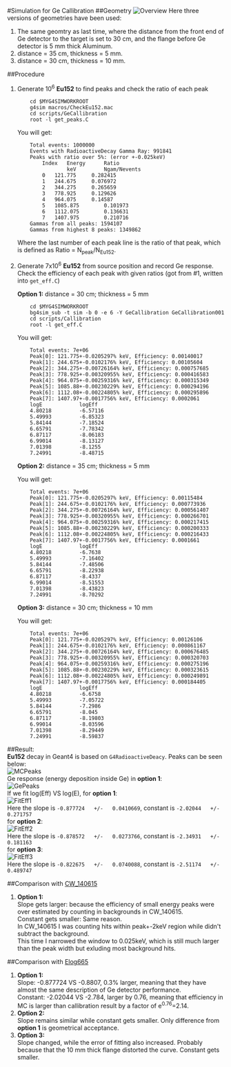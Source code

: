 #Simulation for Ge Callibration
##Geometry
![Overview](pic_geometry.png "Overview")
Here three versions of geometries have been used:

1.	The same geomtry as last time,
where the distance from the front end of Ge detector to the target is set to 30 cm,
and the flange before Ge detector is 5 mm thick Aluminum.  
2.	distance = 35 cm, thickness = 5 mm.  
3.	distance = 30 cm, thickness = 10 mm.  

##Procedure
1.	Generate 10<sup>6</sup> **Eu152** to find peaks and check the ratio of each peak  

			cd $MYG4SIMWORKROOT
			g4sim macros/CheckEu152.mac
			cd scripts/GeCallibration
			root -l get_peaks.C

	You will get:  

			Total events: 1000000
			Events with RadioactiveDecay Gamma Ray: 991841
			Peaks with ratio over 5%: (error +-0.025keV)
				Index	Energy		Ratio
				     	keV   		Ngam/Nevents
				0	121.775		0.282415
				1	244.675		0.076972
				2	344.275		0.265659
				3	778.925		0.129626
				4	964.075		0.14587
				5	1085.875		0.101973
				6	1112.075		0.136631
				7	1407.975		0.210716
			Gammas from all peaks: 1594107
			Gammas from highest 8 peaks: 1349862

	Where the last number of each peak line is the ratio of that peak,
	which is defined as Ratio = N<sub>peak</sub>/N<sub>Eu152</sub>.

2.	Generate 7x10<sup>6</sup> **Eu152** from source position and record Ge response.
	Check the efficiency of each peak with given ratios (got from #1, written into `get_eff.C`)

	**Option 1:** distance = 30 cm; thickness = 5 mm  

			cd $MYG4SIMWORKROOT
			bg4sim_sub -t sim -b 0 -e 6 -Y GeCallibration GeCallibration001
			cd scripts/Callibration
			root -l get_eff.C

	You will get:  

			Total events: 7e+06
			Peak[0]: 121.775+-0.0205297% keV, Efficiency: 0.00140017
			Peak[1]: 244.675+-0.0102176% keV, Efficiency: 0.00105604
			Peak[2]: 344.275+-0.00726164% keV, Efficiency: 0.000757685
			Peak[3]: 778.925+-0.00320955% keV, Efficiency: 0.000416583
			Peak[4]: 964.075+-0.00259316% keV, Efficiency: 0.000315349
			Peak[5]: 1085.88+-0.00230229% keV, Efficiency: 0.000294196
			Peak[6]: 1112.08+-0.00224805% keV, Efficiency: 0.000295896
			Peak[7]: 1407.97+-0.0017756% keV, Efficiency: 0.0002061
			logE			logEff
			4.80218			-6.57116
			5.49993			-6.85323
			5.84144			-7.18524
			6.65791			-7.78342
			6.87117			-8.06183
			6.99014			-8.13127
			7.01398			-8.1255
			7.24991			-8.48715

	**Option 2:** 	distance = 35 cm; thickness = 5 mm  

	You will get:  

			Total events: 7e+06
			Peak[0]: 121.775+-0.0205297% keV, Efficiency: 0.00115484
			Peak[1]: 244.675+-0.0102176% keV, Efficiency: 0.000773936
			Peak[2]: 344.275+-0.00726164% keV, Efficiency: 0.000561407
			Peak[3]: 778.925+-0.00320955% keV, Efficiency: 0.000266701
			Peak[4]: 964.075+-0.00259316% keV, Efficiency: 0.000217415
			Peak[5]: 1085.88+-0.00230229% keV, Efficiency: 0.000200333
			Peak[6]: 1112.08+-0.00224805% keV, Efficiency: 0.000216433
			Peak[7]: 1407.97+-0.0017756% keV, Efficiency: 0.0001661
			logE			logEff
			4.80218			-6.7638
			5.49993			-7.16402
			5.84144			-7.48506
			6.65791			-8.22938
			6.87117			-8.4337
			6.99014			-8.51553
			7.01398			-8.43823
			7.24991			-8.70292

	**Option 3:** 	distance = 30 cm; thickness = 10 mm  

	You will get:  

			Total events: 7e+06
			Peak[0]: 121.775+-0.0205297% keV, Efficiency: 0.00126106
			Peak[1]: 244.675+-0.0102176% keV, Efficiency: 0.000861167
			Peak[2]: 344.275+-0.00726164% keV, Efficiency: 0.000676485
			Peak[3]: 778.925+-0.00320955% keV, Efficiency: 0.000320703
			Peak[4]: 964.075+-0.00259316% keV, Efficiency: 0.000275196
			Peak[5]: 1085.88+-0.00230229% keV, Efficiency: 0.000323615
			Peak[6]: 1112.08+-0.00224805% keV, Efficiency: 0.000249891
			Peak[7]: 1407.97+-0.0017756% keV, Efficiency: 0.000184405
			logE			logEff
			4.80218			-6.6758
			5.49993			-7.05722
			5.84144			-7.2986
			6.65791			-8.045
			6.87117			-8.19803
			6.99014			-8.03596
			7.01398			-8.29449
			7.24991			-8.59837


##Result:	
**Eu152** decay in Geant4 is based on `G4RadioactiveDeacy`. Peaks can be seen below:  
![MCPeaks](pic_mcpeaks.png "Gammas from Eu152")  
Ge response (energy deposition inside Ge) in **option 1**:  
![GePeaks](pic_gepeaks.png "Ge Detector Response")  
If we fit log(Eff) VS log(E), for **option 1**:  
![FitEff1](pic_fiteff_1.png "Efficiency VS Energy")  
Here the slope is `-0.877724   +/-   0.0410669`, constant is `-2.02044   +/-   0.271757`  
for **option 2**:  
![FitEff2](pic_fiteff_2.png "Efficiency VS Energy")  
Here the slope is `-0.878572   +/-   0.0273766`, constant is `-2.34931   +/-   0.181163`  
for **option 3**:  
![FitEff3](pic_fiteff_3.png "Efficiency VS Energy")  
Here the slope is `-0.822675   +/-   0.0740088`, constant is `-2.51174   +/-   0.489747`  

##Comparison with [CW_140615](CW_140615.md)  
1.	**Option 1:**  
Slope gets larger: because the efficiency of small energy peaks were over estimated by counting in backgrounds in CW_140615.  
Constant gets smaller: Same reason.  
In CW_140615 I was counting hits within peak+-2keV region while didn't subtract the background.  
This time I narrowed the window to 0.025keV, which is still much larger than the peak width but exluding most background hits.

##Comparison with [Elog665](https://muon.npl.washington.edu/elog/mu2e/RunPSI2013/665)  
1.	**Option 1:**  
Slope:   -0.877724  VS  -0.8807,  0.3% larger, meaning that they have almost the same description of Ge detector performance.  
Constant: -2.02044 VS -2.784,  larger by 0.76, meaning that efficiency in MC is larger than callibration result by a factor of e<sup>0.76</sup>=2.14.  
2.	**Option 2:**  
Slope remains similar while constant gets smaller.
Only difference from **option 1** is geometrical acceptance.
3.	**Option 3:**  
Slope changed, while the error of fitting also increased. Probably because that the 10 mm thick flange distorted the curve.
Constant gets smaller.

